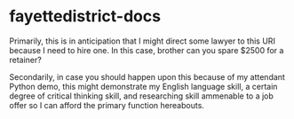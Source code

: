 # fayettedistrict-docs

Primarily, this is in anticipation that I might direct some lawyer to this URI because I need to hire one.  In this case, brother can you spare $2500 for a retainer?

Secondarily, in case you should happen upon this because of my attendant Python demo, this might demonstrate my English language skill, a certain degree of critical thinking skill, and researching skill ammenable to a job offer so I can afford the primary function hereabouts.
